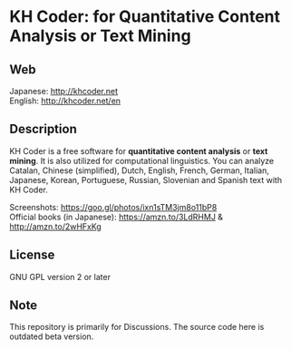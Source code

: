 # KH Coder: for Quantitative Content Analysis or Text Mining

## Web
Japanese: http://khcoder.net <br>
English: http://khcoder.net/en

## Description

KH Coder is a free software for **quantitative content analysis** or **text mining**. It is also utilized for computational linguistics. You can analyze Catalan, Chinese (simplified), Dutch, English, French, German, Italian, Japanese, Korean, Portuguese, Russian, Slovenian and Spanish text with KH Coder.

Screenshots: https://goo.gl/photos/ixn1sTM3jm8o11bP8 <br>
Official books (in Japanese): https://amzn.to/3LdRHMJ & http://amzn.to/2wHFxKg

## License

GNU GPL version 2 or later

## Note

This repository is primarily for Discussions. The source code here is outdated beta version.
